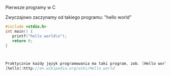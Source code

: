 Pierwsze programy w C

Zwyczajowo zaczynamy od takiego programu: "hello world"


``` C
#include <stdio.h>
int main() {
   printf("hello world\n");
   return 0;
}



Praktycznie każdy język programowania ma taki program, zob. [Hello world program][hello]
[hello]:http://en.wikipedia.org/wiki/Hello_world
